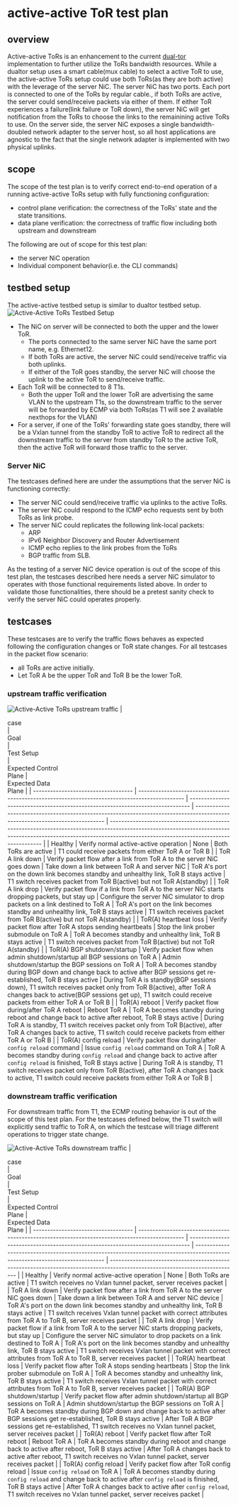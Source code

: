 # active-active ToR test plan

## overview
Active-active ToRs is an enhancement to the current [dual-tor](https://github.com/sonic-net/sonic-mgmt/blob/master/docs/testplan/dual_tor/dual_tor_test_hld.md) implementation to further utilize the ToRs bandwidth resources. While a dualtor setup uses a smart cable(mux cable) to select a active ToR to use, the active-active ToRs setup could use both ToRs(as they are both active) with the leverage of the server NiC. The server NiC has two ports. Each port is connected to one of the ToRs by regular cable., if both ToRs are active, the server could send/receive packets via either of them. If either ToR experiences a failure(link failure or ToR down), the server NiC will get notification from the ToRs to choose the links to the remainining active ToRs to use. On the server side, the server NiC exposes a single bandwidth-doubled network adapter to the server host, so all host applications are agnostic to the fact that the single network adapter is implemented with two physical uplinks.

## scope
The scope of the test plan is to verify correct end-to-end operation of a running active-active ToRs setup with fully functioning configuration:
* control plane verification: the correctness of the ToRs' state and the state transitions.
* data plane verification: the correctness of traffic flow including both upstream and downstream

The following are out of scope for this test plan:
* the server NiC operation
* Individual component behavior(i.e. the CLI commands)

## testbed setup
The active-active testbed setup is similar to dualtor testbed setup.
![Active-Active ToRs Testbed Setup](img/active-active-testbed-setup.jpg)
* The NiC on server will be connected to both the upper and the lower ToR.
    * The ports connected to the same server NiC have the same port name, e.g. Ethernet12.
    * If both ToRs are active, the server NiC could send/receive traffic via both uplinks.
    * If either of the ToR goes standby, the server NiC will choose the uplink to the active ToR to send/receive traffic.
* Each ToR will be connected to 8 T1s.
    * Both the upper ToR and the lower ToR are advertising the same VLAN to the upstream T1s, so the downstream traffic to the server will be forwarded by ECMP via both ToRs(as T1 will see 2 available nexthops for the VLAN)
* For a server, if one of the ToRs' forwarding state goes standby, there will be a Vxlan tunnel from the standby ToR to active ToR to redirect all the downstream traffic to the server from standby ToR to the active ToR, then the active ToR will forward those traffic to the server.

### Server NiC
The testcases defined here are under the assumptions that the server NiC is functioning correctly:
- The server NiC could send/receive traffic via uplinks to the active ToRs.
- The server NiC could respond to the ICMP echo requests sent by both ToRs as link probe.
- The server NiC could replicates the following link-local packets:
    * ARP
    * IPv6 Neighbor Discovery and Router Advertisement
    * ICMP echo replies to the link probes from the ToRs
    * BGP traffic from SLB.

As the testing of a server NiC device operation is out of the scope of this test plan, the testcases described here needs a server NiC simulator to operates with those functional requirements listed above. In order to validate those functionalities, there should be a pretest sanity check to verify the server NiC could operates properly.

## testcases
These testcases are to verify the traffic flows behaves as expected following the configuration changes or ToR state changes.
For all testcases in the packet flow scenario:
* all ToRs are active initially.
* Let ToR A be the upper ToR and ToR B be the lower ToR.

### upstream traffic verification
![Active-Active ToRs upstream traffic](img/active-active-upstream-traffic.jpg)
| <div style="width:200px">case</div> | <div style="width:300px">Goal</div>                                                            | <div style="width:300px">Test Setup</div>                                      | <div style="width:300px">Expected Control</div>Plane                                                                         | <div style="width:300px">Expected Data</div>  Plane                                                                                                                                                                |
| ----------------------------------- | ---------------------------------------------------------------------------------------------- | ------------------------------------------------------------------------------ | ---------------------------------------------------------------------------------------------------------------------------- | ------------------------------------------------------------------------------------------------------------------------------------------------------------------------------------------------------------------ |
| Healthy                             | Verify normal active-active operation                                                          | None                                                                           | Both ToRs are active                                                                                                         | T1 could receive packets from either ToR A or ToR B                                                                                                                                                                |
| ToR A  link down                    | Verify packet flow after a link from ToR A  to the server NiC goes down                        | Take down a link between ToR A  and server NiC                                 | ToR A's port on the down link becomes standby and unhealthy link, ToR B stays active                                         | T1 switch receives packet from ToR B(active) but not ToR A(standby)                                                                                                                                                |
| ToR A link drop                     | Verify packet flow if a link from ToR A to the server NiC starts dropping packets, but stay up | Configure the server NiC simulator to drop packets on a link destined to ToR A | ToR A's port on the link becomes standby and unhealthy link, ToR B stays active                                              | T1 switch receives packet from ToR B(active) but not ToR A(standby)                                                                                                                                                |
| ToR(A) heartbeat loss               | Verify packet flow after ToR A stops sending heartbeats                                        | Stop the link prober submodule on ToR A                                        | ToR A becomes standby and unhealthy link, ToR B stays active                                                                 | T1 switch receives packet from ToR B(active) but not ToR A(standby)                                                                                                                                                |
| ToR(A) BGP shutdown/startup         | Verify packet flow when admin shutdown/startup all BGP sessions on ToR A                       | Admin shutdown/startup the BGP sessions on ToR A                               | ToR A becomes standby during BGP down and change back to active after BGP sessions get re-established, ToR B stays active    | During ToR A is standby(BGP sessions down), T1 switch receives packet only from ToR B(active), after ToR A changes back to active(BGP sessions get up), T1 switch could receive packets from either ToR A or ToR B |
| ToR(A) reboot                       | Verify packet flow during/after ToR A reboot                                                   | Reboot ToR A                                                                   | ToR A becomes standby during reboot and change back to active after reboot, ToR B stays active                               | During ToR A is standby, T1 switch receives packet only from ToR B(active), after ToR A changes back to active, T1 switch could receive packets from either ToR A or ToR B                                         |
| ToR(A) config reload                | Verify packet flow during/after `config reload` command                                        | Issue `config reload` command on ToR A                                         | ToR A becomes standby during `config reload` and change back to active after `config reload` is finished, ToR B stays active | During ToR A is standby, T1 switch receives packet only from ToR B(active), after ToR A changes back to active, T1 switch could receive packets from either ToR A or ToR B                                         |

### downstream traffic verification
For downstream traffic from T1, the ECMP routing behavior is out of the scope of this test plan. For the testcases defined below, the T1 switch will explicitly send traffic to ToR A, on which the testcase will triage different operations to trigger state change.

![Active-Active ToRs downstream traffic](img/active-active-downstream-traffic.jpg)
| <div style="width:200px">case</div> | <div style="width:300px">Goal</div>                                                            | <div style="width:300px">Test Setup</div>                                      | <div style="width:300px">Expected Control</div>Plane                                                                         | <div style="width:300px">Expected Data</div>  Plane                                                                         |
| ----------------------------------- | ---------------------------------------------------------------------------------------------- | ------------------------------------------------------------------------------ | ---------------------------------------------------------------------------------------------------------------------------- | --------------------------------------------------------------------------------------------------------------------------- |
| Healthy                             | Verify normal active-active operation                                                          | None                                                                           | Both ToRs are active                                                                                                         | T1 switch receives no Vxlan tunnel packet, server receives packet                                                           |
| ToR A  link down                    | Verify packet flow after a link from ToR A to the server NiC goes down                         | Take down a link between ToR A  and server NiC device                          | ToR A's port on the down link becomes standby and unhealthy link, ToR B stays active                                         | T1 switch receives Vxlan tunnel packet with correct attributes from ToR A to ToR B, server receives packet                  |
| ToR A link drop                     | Verify packet flow if a link from ToR A to the server NiC starts dropping packets, but stay up | Configure the server NiC simulator to drop packets on a link destined to ToR A | ToR A's port on the link becomes standby and unhealthy link, ToR B stays active                                              | T1 switch receives Vxlan tunnel packet with correct attributes from ToR A to ToR B, server receives packet                  |
| ToR(A) heartbeat loss               | Verify packet flow after ToR A stops sending heartbeats                                        | Stop the link prober submodule on ToR A                                        | ToR A becomes standby and unhealthy link, ToR B stays active                                                                 | T1 switch receives Vxlan tunnel packet with correct attributes from ToR A to ToR B, server receives packet                  |
| ToR(A) BGP shutdown/startup         | Verify packet flow after admin shutdown/startup all BGP sessions on ToR A                      | Admin shutdown/startup the BGP sessions on ToR A                               | ToR A becomes standby during BGP down and change back to active after BGP sessions get re-established, ToR B stays active    | After ToR A BGP sessions get re-established, T1 switch receives no Vxlan tunnel packet, server receives packet              |
| ToR(A) reboot                       | Verify packet flow after ToR reboot                                                            | Reboot ToR A                                                                   | ToR A becomes standby during reboot and change back to active after reboot, ToR B stays active                               | After ToR A changes back to active after reboot, T1 switch receives no Vxlan tunnel packet, server receives packet          |
| ToR(A) config reload                | Verify packet flow after ToR config reload                                                     | Issue `config reload` on ToR A                                                 | ToR A becomes standby during `config reload` and change back to active after `config reload` is finished, ToR B stays active | After ToR A changes back to active after `config reload`, T1 switch receives no Vxlan tunnel packet, server receives packet |